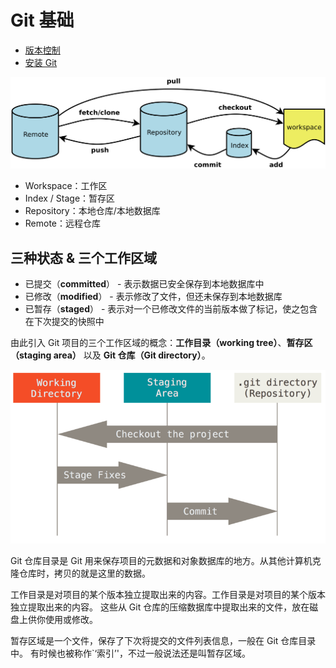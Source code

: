 # Git 基础

* [版本控制](version-control.md)
* [安装 Git](installation.md)

![Git flow](../../.images/git-guide.png)

* Workspace：工作区
* Index / Stage：暂存区
* Repository：本地仓库/本地数据库
* Remote：远程仓库

## 三种状态 & 三个工作区域

* 已提交（**committed**） - 表示数据已安全保存到本地数据库中
* 已修改（**modified**） - 表示修改了文件，但还未保存到本地数据库
* 已暂存（**staged**） - 表示对一个已修改文件的当前版本做了标记，使之包含在下次提交的快照中

由此引入 Git 项目的三个工作区域的概念：**工作目录（working tree）**、**暂存区（staging area）** 以及 **Git 仓库（Git directory）**。

![工作区域](.images/git-areas.png)

Git 仓库目录是 Git 用来保存项目的元数据和对象数据库的地方。从其他计算机克隆仓库时，拷贝的就是这里的数据。

工作目录是对项目的某个版本独立提取出来的内容。工作目录是对项目的某个版本独立提取出来的内容。 这些从 Git 仓库的压缩数据库中提取出来的文件，放在磁盘上供你使用或修改。

暂存区域是一个文件，保存了下次将提交的文件列表信息，一般在 Git 仓库目录中。 有时候也被称作`‘索引’'，不过一般说法还是叫暂存区域。